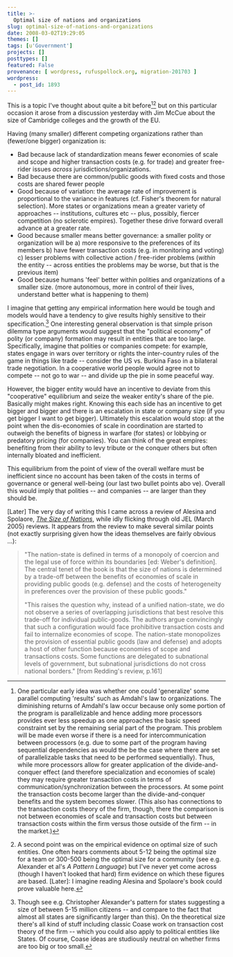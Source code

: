 ```yaml
---
title: >-
  Optimal size of nations and organizations
slug: optimal-size-of-nations-and-organizations
date: 2008-03-02T19:29:05
themes: []
tags: [u'Government']
projects: []
posttypes: []
featured: False
provenance: [ wordpress, rufuspollock.org, migration-201703 ]
wordpress:
  - post_id: 1893
---
```


This is a topic I've thought about quite a bit before[^1][^2] but on this particular occasion it arose from a discussion yesterday with Jim McCue about the size of Cambridge colleges and the growth of the EU.

Having (many smaller) different competing organizations rather than (fewer/one bigger) organization is:

* Bad because lack of standardization means fewer economies of scale and scope and higher transaction costs (e.g. for trade) and greater free-rider issues *across* jurisdictions/organizations.
* Bad because there are common/public goods with fixed costs and those costs are shared fewer people
* Good because of variation: the average rate of improvement is proportional to the variance in features (cf. Fisher's theorem for natural selection). More states or organizations mean  a greater variety 
of approaches -- institutions, cultures etc -- plus, possibly, fiercer competition (no sclerotic empires). Together these drive forward overall advance at a greater rate.
* Good because smaller means better governance: a smaller polity or organization will be a) more responsive to the preferences of its members b) have fewer transaction costs (e.g. in monitoring and voting) c) lesser problems with collective action / free-rider problems (*within* the entity -- across entities the problems may be worse, but that is the previous item)
* Good because humans 'feel' better within polities and organizations of a smaller size. (more autonomous, more in control of their lives, understand better what is happening to them)

I imagine that getting any empirical information here would be tough and models would have a tendency to give results highly sensitive to their specification.[^3]
One interesting general observation is that simple prison dilemma type arguments would suggest that the "political economy" of polity (or company) formation may result in entities that are too large. Specifically, imagine that polities or companies compete: for example, states engage in wars over territory or rights the inter-country rules of the game in things like trade -- consider the US vs. Burkina Faso in a bilateral trade negotiation. In a cooperative world people would agree not to compete -- not go to war -- and divide up the pie in some peaceful way.

However, the bigger entity would have an incentive to deviate from this "cooperative" equilibrium and seize the weaker entity's share of the pie. Basically might makes right. Knowing this each side has an incentive to get bigger and bigger and there is an escalation in state or company size (if you get bigger I want to get bigger). Ultimately this escalation would stop: at the point when the dis-economies of scale in coordination are started to outweigh the benefits of bigness in warfare (for states) or lobbying or predatory pricing (for companies). You can think of the great empires: benefiting from their ability to levy tribute or the conquer others but often internally bloated and inefficient.

This equilibrium from the point of view of the overall welfare must be inefficient since no account has been taken of the costs in terms of governance or general well-being (our last two bullet points abo
ve). Overall this would imply that polities -- and companies -- are larger than they should be.

[Later] The very day of writing this I came across a review of Alesina and Spolaore, *[The Size of Nations][size]*, while idly flicking through old JEL (March 2005) reviews. It appears from the review to make several similar points (not exactly surprising given how the ideas themselves are fairly obvious ...):

[size]: https://mitpress.mit.edu/books/size-nations

> "The nation-state is defined in terms of a monopoly of coercion and the legal use of force within its boundaries [ed: Weber's definition]. The central tenet of the book is that the size of nations is determined by a trade-off between the benefits of economies of scale in providing public goods (e.g. defense) and the costs of heterogeneity in preferences over the provision of these public goods."
>
> "This raises the question why, instead of a unified nation-state, we do not observe a series of overlapping jurisdictions that best resolve this trade-off for individual public-goods. The authors argue convincingly that such a configuration would face prohibitive transaction costs and fail to internalize economies of scope. The nation-state monopolizes the provision of essential public goods (law and defense) and adopts a host of other function because economies of scope and transactions costs. Some functions are delegated to subnational levels of government, but subnational jurisdictions do not cross national borders." [from Redding's review, p.161]

[^1]: One particular early idea was whether one could 'generalize' some parallel computing 'results' such as Amdahl's law to organizations. The diminishing returns of Amdahl's law occur because only some portion of the program is parallelizable and hence adding more processors provides ever less speedup as one approaches the basic speed constraint set by the remaining serial part of the program. This problem will be made even worse if there is a need for intercommunication between processors (e.g. due to some part of the program having sequential dependencies as would the be the case where there are set of parallelizable tasks that need to be performed sequentially). Thus, while more processors allow for greater application of the divide-and-conquer effect (and therefore specialization and economies of scale) they may require greater transaction costs in terms of communication/synchronization between the processors. At some point the transaction costs become larger than the divide-and-conquer benefits and the system becomes slower. (This also has connections to the transaction costs theory of the firm, though, there the comparison is not between economies of scale and transaction costs but between transaction costs within the firm versus those outside of the firm -- in the market.)

[^2]: A second point was on the empirical evidence on optimal size of such entities. One often hears comments about 5-12 being the optimal size for a team or 300-500 being the optimal size for a community (see e.g. Alexander et al's *A Pattern Language*) but I've never yet come across (though I haven't looked that hard) firm evidence on which these figures are based. [Later]: I imagine reading Alesina and Spolaore's book could prove valuable here.

[^3]: Though see e.g. Christopher Alexander's pattern for states suggesting a size of between 5-15 million citizens -- and compare to the fact that almost all states are significantly larger than this). On the theoretical size there's all kind of stuff including classic Coase work on transaction cost theory of the firm -- which you could also apply to political entities like States. Of course, Coase ideas are studiously neutral on whether firms are too big or too small.


